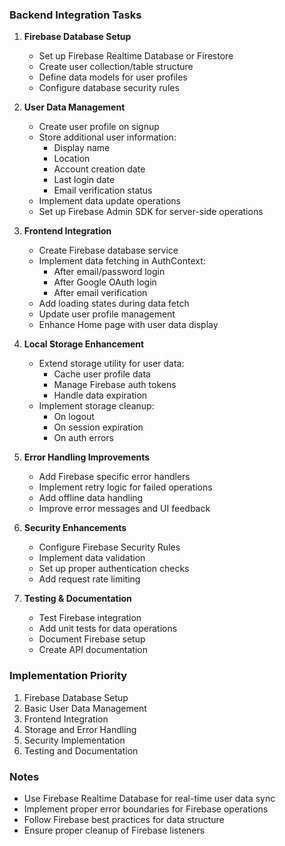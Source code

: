 ### Backend Integration Tasks

1. **Firebase Database Setup**
   - Set up Firebase Realtime Database or Firestore
   - Create user collection/table structure
   - Define data models for user profiles
   - Configure database security rules

2. **User Data Management**
   - Create user profile on signup
   - Store additional user information:
     * Display name
     * Location
     * Account creation date
     * Last login date
     * Email verification status
   - Implement data update operations
   - Set up Firebase Admin SDK for server-side operations

3. **Frontend Integration**
   - Create Firebase database service
   - Implement data fetching in AuthContext:
     * After email/password login
     * After Google OAuth login
     * After email verification
   - Add loading states during data fetch
   - Update user profile management
   - Enhance Home page with user data display

4. **Local Storage Enhancement**
   - Extend storage utility for user data:
     * Cache user profile data
     * Manage Firebase auth tokens
     * Handle data expiration
   - Implement storage cleanup:
     * On logout
     * On session expiration
     * On auth errors

5. **Error Handling Improvements**
   - Add Firebase specific error handlers
   - Implement retry logic for failed operations
   - Add offline data handling
   - Improve error messages and UI feedback

6. **Security Enhancements**
   - Configure Firebase Security Rules
   - Implement data validation
   - Set up proper authentication checks
   - Add request rate limiting

7. **Testing & Documentation**
   - Test Firebase integration
   - Add unit tests for data operations
   - Document Firebase setup
   - Create API documentation

### Implementation Priority
1. Firebase Database Setup
2. Basic User Data Management
3. Frontend Integration
4. Storage and Error Handling
5. Security Implementation
6. Testing and Documentation

### Notes
- Use Firebase Realtime Database for real-time user data sync
- Implement proper error boundaries for Firebase operations
- Follow Firebase best practices for data structure
- Ensure proper cleanup of Firebase listeners